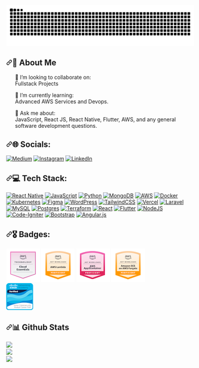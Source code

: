 <img src="https://raw.githubusercontent.com/shahradelahi/shahradelahi/output/github-contribution-grid-snake-dark.svg#gh-dark-mode-only">

<!--<p align="left"> <img src="https://komarev.com/ghpvc/?username=maqibraja&label=Profile%20views&color=0e75b6&style=flat" alt="maqibraja" />-->
<!--<img src="https://user-images.githubusercontent.com/74038190/225813708-98b745f2-7d22-48cf-9150-083f1b00d6c9.gif" alt="MasterHead" data-canonical-src="https://firebasestorage.googleapis.com/v0/b/flexi-coding.appspot.com/o/dempgi7-520f8d5f-63d4-4453-8822-dbc149ae27f8.gif?alt=media&amp;token=91c0c7b2-93c3-4029-b011-1a8703c5730d" style="max-width: 100%; display: inline-block;" data-target="animated-image.originalImage">-->
<h2 dir="auto"><a id="user-content--current-endeavors" class="anchor" aria-hidden="true" tabindex="-1" href="#-current-endeavors"><svg class="octicon octicon-link" viewBox="0 0 16 16" version="1.1" width="16" height="16" aria-hidden="true"><path d="m7.775 3.275 1.25-1.25a3.5 3.5 0 1 1 4.95 4.95l-2.5 2.5a3.5 3.5 0 0 1-4.95 0 .751.751 0 0 1 .018-1.042.751.751 0 0 1 1.042-.018 1.998 1.998 0 0 0 2.83 0l2.5-2.5a2.002 2.002 0 0 0-2.83-2.83l-1.25 1.25a.751.751 0 0 1-1.042-.018.751.751 0 0 1-.018-1.042Zm-4.69 9.64a1.998 1.998 0 0 0 2.83 0l1.25-1.25a.751.751 0 0 1 1.042.018.751.751 0 0 1 .018 1.042l-1.25 1.25a3.5 3.5 0 1 1-4.95-4.95l2.5-2.5a3.5 3.5 0 0 1 4.95 0 .751.751 0 0 1-.018 1.042.751.751 0 0 1-1.042.018 1.998 1.998 0 0 0-2.83 0l-2.5 2.5a1.998 1.998 0 0 0 0 2.83Z"></path></svg></a>💫 About Me</h2>
<!--<img align="right" alt="Coding" width="400" src="https://cdn.dribbble.com/users/1162077/screenshots/3848914/programmer.gif">-->
<!--<ul dir="auto">
🔭 I’m currently working on:<br>
Improving cloud-based solutions and implementing microservices architecture.</ul>-->
<ul dir="auto">
👯 I’m looking to collaborate on:<br>
Fullstack Projects</li></ul>
<ul dir="auto">
🌱 I’m currently learning:<br>
Advanced AWS Services and  Devops.</li></ul>
<ul dir="auto">💬 Ask me about:<br>
JavaScript, React JS, React Native, Flutter, AWS, and any general software development questions.</li></ul>
<!--<ul dir="auto">⚡ Fun fact:<br>
Demon Slayer is my favorite anime.</li></ul>-->
<!--<li>Check out my <a href="https://www.cygnus.com/" rel="nofollow">website</a> to learn more about me.</li>-->
<!--<li>Explore my <a href="https://maqibraja.hashnode.dev/" rel="nofollow">blog</a> where I share insights and learnings.</li>-->
<h2 dir="auto"><a id="user-content--current-endeavors" class="anchor" aria-hidden="true" tabindex="-1" href="#-current-endeavors"><svg class="octicon octicon-link" viewBox="0 0 16 16" version="1.1" width="16" height="16" aria-hidden="true"><path d="m7.775 3.275 1.25-1.25a3.5 3.5 0 1 1 4.95 4.95l-2.5 2.5a3.5 3.5 0 0 1-4.95 0 .751.751 0 0 1 .018-1.042.751.751 0 0 1 1.042-.018 1.998 1.998 0 0 0 2.83 0l2.5-2.5a2.002 2.002 0 0 0-2.83-2.83l-1.25 1.25a.751.751 0 0 1-1.042-.018.751.751 0 0 1-.018-1.042Zm-4.69 9.64a1.998 1.998 0 0 0 2.83 0l1.25-1.25a.751.751 0 0 1 1.042.018.751.751 0 0 1 .018 1.042l-1.25 1.25a3.5 3.5 0 1 1-4.95-4.95l2.5-2.5a3.5 3.5 0 0 1 4.95 0 .751.751 0 0 1-.018 1.042.751.751 0 0 1-1.042.018 1.998 1.998 0 0 0-2.83 0l-2.5 2.5a1.998 1.998 0 0 0 0 2.83Z"></path></svg></a>🌐 Socials:</h2>
<p dir="auto">
<a href="https://medium.com/@maqibraja" target="_blank">
<img src="https://img.shields.io/badge/Medium-12100E?logo=medium&logoColor=white" alt="Medium"></a>
<a href="https://instagram.com/m.aqib.raja" target="_blank">
  <img src="https://img.shields.io/badge/Instagram-%23E4405F.svg?logo=Instagram&logoColor=white" alt="Instagram"></a>
<a href="https://linkedin.com/in/maqibraja" target="_blank">
  <img src="https://img.shields.io/badge/LinkedIn-%230077B5.svg?logo=linkedin&logoColor=white" alt="LinkedIn"></a>
</p>
<h2 dir="auto"><a id="user-content--current-endeavors" class="anchor" aria-hidden="true" tabindex="-1" href="#-current-endeavors"><svg class="octicon octicon-link" viewBox="0 0 16 16" version="1.1" width="16" height="16" aria-hidden="true"><path d="m7.775 3.275 1.25-1.25a3.5 3.5 0 1 1 4.95 4.95l-2.5 2.5a3.5 3.5 0 0 1-4.95 0 .751.751 0 0 1 .018-1.042.751.751 0 0 1 1.042-.018 1.998 1.998 0 0 0 2.83 0l2.5-2.5a2.002 2.002 0 0 0-2.83-2.83l-1.25 1.25a.751.751 0 0 1-1.042-.018.751.751 0 0 1-.018-1.042Zm-4.69 9.64a1.998 1.998 0 0 0 2.83 0l1.25-1.25a.751.751 0 0 1 1.042.018.751.751 0 0 1 .018 1.042l-1.25 1.25a3.5 3.5 0 1 1-4.95-4.95l2.5-2.5a3.5 3.5 0 0 1 4.95 0 .751.751 0 0 1-.018 1.042.751.751 0 0 1-1.042.018 1.998 1.998 0 0 0-2.83 0l-2.5 2.5a1.998 1.998 0 0 0 0 2.83Z"></path></svg></a>💻 Tech Stack:</h2>
<p dir="auto">
<a href="#" target="_blank">
  <img src="https://img.shields.io/badge/react_native-%2320232a.svg?style=for-the-badge&logo=react&logoColor=%2361DAFB" alt="React Native"></a>
<a href="#" target="_blank">
  <img src="https://img.shields.io/badge/javascript-%23323330.svg?style=for-the-badge&logo=javascript&logoColor=%23F7DF1E" alt="JavaScript"></a>
<a href="#" target="_blank">
  <img src="https://img.shields.io/badge/python-3670A0?style=for-the-badge&logo=python&logoColor=ffdd54" alt="Python"></a>
<a href="#" target="_blank">
  <img src="https://img.shields.io/badge/MongoDB-%234ea94b.svg?style=for-the-badge&logo=mongodb&logoColor=white" alt="MongoDB"></a>
<a href="#" target="_blank">
  <img src="https://img.shields.io/badge/AWS-%23FF9900.svg?style=for-the-badge&logo=amazon-aws&logoColor=white" alt="AWS"></a>
<a href="#" target="_blank">
  <img src="https://img.shields.io/badge/docker-%230db7ed.svg?style=for-the-badge&logo=docker&logoColor=white" alt="Docker"></a>
<a href="#" target="_blank">
  <img src="https://img.shields.io/badge/kubernetes-%23326ce5.svg?style=for-the-badge&logo=kubernetes&logoColor=white" alt="Kubernetes"></a>
<a href="#" target="_blank">
  <img src="https://img.shields.io/badge/figma-%23F24E1E.svg?style=for-the-badge&logo=figma&logoColor=white" alt="Figma"></a>
<a href="#" target="_blank">
  <img src="https://img.shields.io/badge/WordPress-%23117AC9.svg?style=for-the-badge&logo=WordPress&logoColor=white" alt="WordPress"></a>
<a href="#" target="_blank">
  <img src="https://img.shields.io/badge/tailwindcss-%2338B2AC.svg?style=for-the-badge&logo=tailwind-css&logoColor=white" alt="TailwindCSS"></a>
<a href="#" target="_blank">
  <img src="https://img.shields.io/badge/vercel-%23000000.svg?style=for-the-badge&logo=vercel&logoColor=white" alt="Vercel"></a>
<a href="#" target="_blank">
  <img src="https://img.shields.io/badge/laravel-%23FF2D20.svg?style=for-the-badge&logo=laravel&logoColor=white" alt="Laravel"></a>
<a href="#" target="_blank">
  <img src="https://img.shields.io/badge/mysql-4479A1.svg?style=for-the-badge&logo=mysql&logoColor=white" alt="MySQL"></a>
<a href="#" target="_blank">
  <img src="https://img.shields.io/badge/postgres-%23316192.svg?style=for-the-badge&logo=postgresql&logoColor=white" alt="Postgres"></a>
<a href="#" target="_blank">
  <img src="https://img.shields.io/badge/terraform-%235835CC.svg?style=for-the-badge&logo=terraform&logoColor=white" alt="Terraform"></a>
<a href="#" target="_blank">
  <img src="https://img.shields.io/badge/react-%2320232a.svg?style=for-the-badge&logo=react&logoColor=%2361DAFB" alt="React"></a>
<a href="#" target="_blank">
  <img src="https://img.shields.io/badge/Flutter-%2302569B.svg?style=for-the-badge&logo=Flutter&logoColor=white" alt="Flutter"></a>
<a href="#" target="_blank">
  <img src="https://img.shields.io/badge/node.js-6DA55F?style=for-the-badge&logo=node.js&logoColor=white" alt="NodeJS"></a>
<a href="#" target="_blank">
  <img src="https://img.shields.io/badge/CodeIgniter-%23EF4223.svg?style=for-the-badge&logo=codeIgniter&logoColor=white" alt="Code-Igniter"></a>
<a href="#" target="_blank">
  <img src="https://img.shields.io/badge/bootstrap-%238511FA.svg?style=for-the-badge&logo=bootstrap&logoColor=white" alt="Bootstrap"></a>
<a href="#" target="_blank">
  <img src="https://img.shields.io/badge/angular.js-%23E23237.svg?style=for-the-badge&logo=angularjs&logoColor=white" alt="Angular.js"></a>

<h2 dir="auto"><a id="user-content--current-endeavors" class="anchor" aria-hidden="true" tabindex="-1" href="#-current-endeavors"><svg class="octicon octicon-link" viewBox="0 0 16 16" version="1.1" width="16" height="16" aria-hidden="true"><path d="m7.775 3.275 1.25-1.25a3.5 3.5 0 1 1 4.95 4.95l-2.5 2.5a3.5 3.5 0 0 1-4.95 0 .751.751 0 0 1 .018-1.042.751.751 0 0 1 1.042-.018 1.998 1.998 0 0 0 2.83 0l2.5-2.5a2.002 2.002 0 0 0-2.83-2.83l-1.25 1.25a.751.751 0 0 1-1.042-.018.751.751 0 0 1-.018-1.042Zm-4.69 9.64a1.998 1.998 0 0 0 2.83 0l1.25-1.25a.751.751 0 0 1 1.042.018.751.751 0 0 1 .018 1.042l-1.25 1.25a3.5 3.5 0 1 1-4.95-4.95l2.5-2.5a3.5 3.5 0 0 1 4.95 0 .751.751 0 0 1-.018 1.042.751.751 0 0 1-1.042.018 1.998 1.998 0 0 0-2.83 0l-2.5 2.5a1.998 1.998 0 0 0 0 2.83Z"></path></svg></a>🎖️ Badges:</h2>

<a href="https://www.credly.com/badges/586b97fc-4ff7-408b-8358-d2ed7048ffb8/public_url" target="_blank">
<img src="https://github.com/maqibraja/maqibraja/blob/b8ece090be064348a4bfc0f30159f8d03a68a84e/aws-knowledge-cloud-essentials.png"></a>


<a href="https://www.credly.com/badges/069137c6-a9fc-4970-a7cf-e1ded4d2fb6e/public_url" target="_blank">
<img src="https://github.com/maqibraja/maqibraja/blob/434431c342677afe6dab2c130a5a742c6ca5a5a2/net-workloads-on-aws-lambda.png"></a>


<a href="https://www.credly.com/badges/94788edc-2795-4cc5-b0e6-59b2c0052e24/public_url" target="_blank">
<img src="https://github.com/maqibraja/maqibraja/blob/main/aws-app2container-and-net-workloads.png"></a>


<a href="https://www.credly.com/badges/9fddd55d-e0f1-4e19-b3d4-8d04c89ececf/public_url" target="_blank">
<img src="https://github.com/maqibraja/maqibraja/blob/main/net-workloads-on-amazon-ecs-on-aws-fargate.png"></a>



<!--<a href="https://www.credly.com/badges/8b133145-50c7-4757-bb24-ac526ec3429b/public_url" target="_blank">
<img src="https://github.com/maqibraja/maqibraja/blob/main/docker-essentials-a-developer-introduction.jpg"></a>-->

<br>

<!--<a href="https://www.credly.com/badges/23d5160d-4581-4b24-819c-2989cbe7cc3e/public_url" target="_blank">
<img src="https://github.com/maqibraja/maqibraja/blob/main/networking-basics.jpg"></a>-->


<!--<a href="https://www.credly.com/badges/d5b8d6f7-3a33-40f9-a3d8-98958a59fdf6/public_url" target="_blank">
<img src="https://github.com/maqibraja/maqibraja/blob/main/network-defense.png"></a>-->


<!--<a href="https://www.credly.com/badges/c3bbc862-2691-4188-a82b-a93c472cb41a/public_url" target="_blank">
<img src="https://github.com/maqibraja/maqibraja/blob/main/networking-devices-and-initial-configuration.jpg"></a>-->


<!--<a href="https://www.credly.com/badges/c71c32c1-76d4-44e7-9815-896e4fcd4580/public_url" target="_blank">
<img src="https://github.com/maqibraja/maqibraja/blob/main/introduction-to-cybersecurity.png"></a>-->


<!--<a href="https://www.credly.com/badges/ac45b430-ae8c-4e9e-838c-b4cbf79dca1d/public_url" target="_blank">
<img src="https://github.com/maqibraja/maqibraja/blob/main/endpoint-security.jpg"></a>-->


<!--<a href="https://www.credly.com/badges/a6ff50a6-e696-479e-9327-34c5ab2b1f77/public_url" target="_blank">
<img src="https://github.com/maqibraja/maqibraja/blob/main/cyber-threat-management.png"></a>-->


<a href="https://www.credly.com/badges/b42b157d-29ee-456a-921c-20337ba5d632/public_url" target="_blank">
<img src="https://github.com/maqibraja/maqibraja/blob/main/junior-cybersecurity-analyst-career-path.1.png"></a>

<!--<a href="https://www.credly.com/badges/c931786f-ec1f-4e42-bbe3-136d42934d42/public_url" target="_blank">
<img src="https://github.com/maqibraja/maqibraja/blob/main/ethical-hacker.png"></a>-->


<h2 dir="auto"><a id="user-content--current-endeavors" class="anchor" aria-hidden="true" tabindex="-1" href="#-current-endeavors"><svg class="octicon octicon-link" viewBox="0 0 16 16" version="1.1" width="16" height="16" aria-hidden="true"><path d="m7.775 3.275 1.25-1.25a3.5 3.5 0 1 1 4.95 4.95l-2.5 2.5a3.5 3.5 0 0 1-4.95 0 .751.751 0 0 1 .018-1.042.751.751 0 0 1 1.042-.018 1.998 1.998 0 0 0 2.83 0l2.5-2.5a2.002 2.002 0 0 0-2.83-2.83l-1.25 1.25a.751.751 0 0 1-1.042-.018.751.751 0 0 1-.018-1.042Zm-4.69 9.64a1.998 1.998 0 0 0 2.83 0l1.25-1.25a.751.751 0 0 1 1.042.018.751.751 0 0 1 .018 1.042l-1.25 1.25a3.5 3.5 0 1 1-4.95-4.95l2.5-2.5a3.5 3.5 0 0 1 4.95 0 .751.751 0 0 1-.018 1.042.751.751 0 0 1-1.042.018 1.998 1.998 0 0 0-2.83 0l-2.5 2.5a1.998 1.998 0 0 0 0 2.83Z"></path></svg></a>📊 Github Stats</h2>

![](https://github-readme-stats.vercel.app/api?username=maqibraja&theme=midnight-purple&hide_border=false&include_all_commits=false&count_private=false)<br/>
![](https://github-readme-streak-stats.herokuapp.com/?user=maqibraja&theme=midnight-purple&hide_border=false)<br/>
![](https://github-readme-stats.vercel.app/api/top-langs/?username=maqibraja&theme=midnight-purple&hide_border=false&include_all_commits=false&count_private=false&layout=compact)<br/>

</article>
